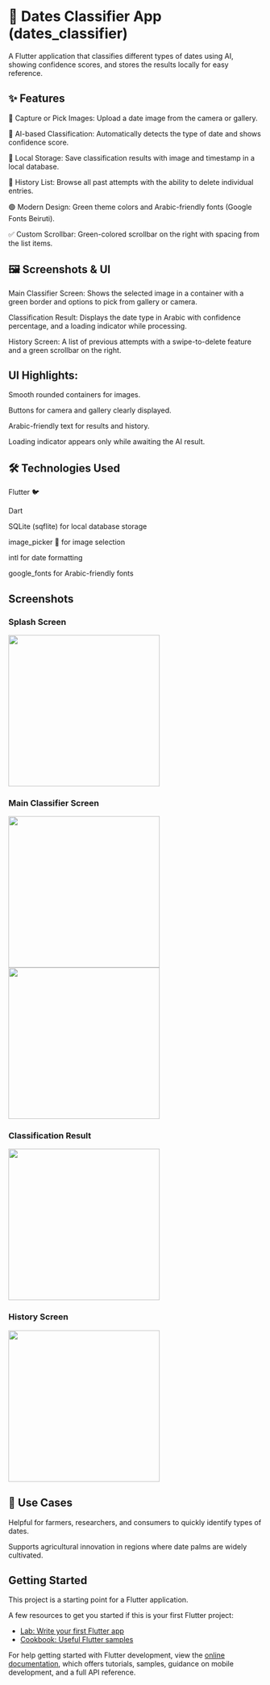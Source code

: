 
# 🌴 Dates Classifier App (dates_classifier)

A Flutter application that classifies different types of dates using AI, showing confidence scores, and stores the results locally for easy reference.

## ✨ Features

📸 Capture or Pick Images: Upload a date image from the camera or gallery.

🤖 AI-based Classification: Automatically detects the type of date and shows confidence score.

💾 Local Storage: Save classification results with image and timestamp in a local database.

📜 History List: Browse all past attempts with the ability to delete individual entries.

🟢 Modern Design: Green theme colors and Arabic-friendly fonts (Google Fonts Beiruti).

✅ Custom Scrollbar: Green-colored scrollbar on the right with spacing from the list items.

## 🖼️ Screenshots & UI

Main Classifier Screen:
Shows the selected image in a container with a green border and options to pick from gallery or camera.


Classification Result:
Displays the date type in Arabic with confidence percentage, and a loading indicator while processing.


History Screen:
A list of previous attempts with a swipe-to-delete feature and a green scrollbar on the right.


## UI Highlights:

Smooth rounded containers for images.

Buttons for camera and gallery clearly displayed.

Arabic-friendly text for results and history.

Loading indicator appears only while awaiting the AI result.

## 🛠️ Technologies Used

Flutter 🐦

Dart

SQLite (sqflite) for local database storage

image_picker 📸 for image selection

intl for date formatting

google_fonts for Arabic-friendly fonts


## Screenshots

### Splash Screen
<img src="screenshot/Splash.png" width="300" />

### Main Classifier Screen
<img src="screenshot/Home_page.png" width="300" style="margin-right:10px;" /> 
<img src="screenshot/Home_page2.png" width="300" />

### Classification Result
<img src="screenshot/Home_page3.png" width="300" />

### History Screen
<img src="screenshot/History_page.png" width="300" />



## 🔹 Use Cases

Helpful for farmers, researchers, and consumers to quickly identify types of dates.

Supports agricultural innovation in regions where date palms are widely cultivated.


## Getting Started

This project is a starting point for a Flutter application.

A few resources to get you started if this is your first Flutter project:

- [Lab: Write your first Flutter app](https://docs.flutter.dev/get-started/codelab)
- [Cookbook: Useful Flutter samples](https://docs.flutter.dev/cookbook)

For help getting started with Flutter development, view the
[online documentation](https://docs.flutter.dev/), which offers tutorials,
samples, guidance on mobile development, and a full API reference.
